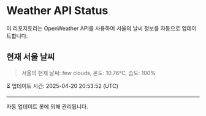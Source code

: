 
# Weather API Status

이 리포지토리는 OpenWeather API를 사용하여 서울의 날씨 정보를 자동으로 업데이트합니다.

## 현재 서울 날씨
> 서울의 현재 날씨: few clouds, 온도: 10.76°C, 습도: 100%

⏳ 업데이트 시간: 2025-04-20 20:53:52 (UTC)

---
자동 업데이트 봇에 의해 관리됩니다.
